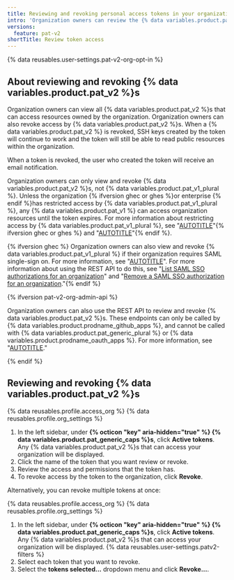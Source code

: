 ```yaml
---
title: Reviewing and revoking personal access tokens in your organization
intro: 'Organization owners can review the {% data variables.product.pat_v2 %}s that can access their organization. They can also revoke access of specific {% data variables.product.pat_v2 %}s.'
versions:
  feature: pat-v2
shortTitle: Review token access
---
```


{% data reusables.user-settings.pat-v2-org-opt-in %}

## About reviewing and revoking  {% data variables.product.pat_v2 %}s

Organization owners can view all {% data variables.product.pat_v2 %}s that can access resources owned by the organization. Organization owners can also revoke access by {% data variables.product.pat_v2 %}s. When a {% data variables.product.pat_v2 %} is revoked, SSH keys created by the token will continue to work and the token will still be able to read public resources within the organization.

When a token is revoked, the user who created the token will receive an email notification.

Organization owners can only view and revoke {% data variables.product.pat_v2 %}s, not {% data variables.product.pat_v1_plural %}. Unless the organization {% ifversion ghec or ghes %}or enterprise {% endif %}has restricted access by {% data variables.product.pat_v1_plural %}, any {% data variables.product.pat_v1 %} can access organization resources until the token expires. For more information about restricting access by {% data variables.product.pat_v1_plural %}, see "[AUTOTITLE](/organizations/managing-programmatic-access-to-your-organization/setting-a-personal-access-token-policy-for-your-organization)"{% ifversion ghec or ghes %} and "[AUTOTITLE](/admin/policies/enforcing-policies-for-your-enterprise/enforcing-policies-for-personal-access-tokens-in-your-enterprise)"{% endif %}.

{% ifversion ghec %} Organization owners can also view and revoke {% data variables.product.pat_v1_plural %} if their organization requires SAML single-sign on. For more information, see "[AUTOTITLE](/admin/user-management/managing-users-in-your-enterprise/viewing-and-managing-a-users-saml-access-to-your-enterprise#viewing-and-revoking-authorized-credentials)". For more information about using the REST API to do this, see "[List SAML SSO authorizations for an organization](/rest/orgs/orgs#list-saml-sso-authorizations-for-an-organization)" and "[Remove a SAML SSO authorization for an organization](/rest/orgs/orgs#remove-a-saml-sso-authorization-for-an-organization)."{% endif %}

{% ifversion pat-v2-org-admin-api %}

Organization owners can also use the REST API to review and revoke {% data variables.product.pat_v2 %}s. These endpoints can only be called by {% data variables.product.prodname_github_apps %}, and cannot be called with {% data variables.product.pat_generic_plural %} or {% data variables.product.prodname_oauth_apps %}. For more information, see "[AUTOTITLE](/rest/orgs/orgs#list-fine-grained-personal-access-tokens-with-access-to-organization-resources)."

{% endif %}

## Reviewing and revoking  {% data variables.product.pat_v2 %}s

{% data reusables.profile.access_org %}
{% data reusables.profile.org_settings %}
1. In the left sidebar, under **{% octicon "key" aria-hidden="true" %} {% data variables.product.pat_generic_caps %}s**, click **Active tokens**. Any {% data variables.product.pat_v2 %}s that can access your organization will be displayed.
1. Click the name of the token that you want review or revoke.
1. Review the access and permissions that the token has.
1. To revoke access by the token to the organization, click **Revoke**.

Alternatively, you can revoke multiple tokens at once:

{% data reusables.profile.access_org %}
{% data reusables.profile.org_settings %}
1. In the left sidebar, under **{% octicon "key" aria-hidden="true" %} {% data variables.product.pat_generic_caps %}s**, click **Active tokens**. Any {% data variables.product.pat_v2 %}s that can access your organization will be displayed.
{% data reusables.user-settings.patv2-filters %}
1. Select each token that you want to revoke.
1. Select the **tokens selected...** dropdown menu and click **Revoke...**.

